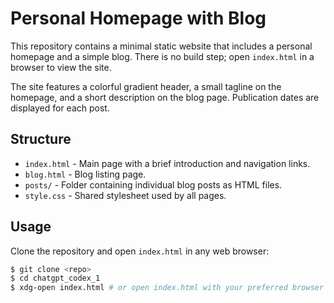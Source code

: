 # Personal Homepage with Blog

This repository contains a minimal static website that includes a personal homepage and a simple blog. There is no build step; open `index.html` in a browser to view the site.

The site features a colorful gradient header, a small tagline on the homepage, and a short description on the blog page. Publication dates are displayed for each post.

## Structure

- `index.html` - Main page with a brief introduction and navigation links.
- `blog.html` - Blog listing page.
- `posts/` - Folder containing individual blog posts as HTML files.
- `style.css` - Shared stylesheet used by all pages.

## Usage

Clone the repository and open `index.html` in any web browser:

```bash
$ git clone <repo>
$ cd chatgpt_codex_1
$ xdg-open index.html # or open index.html with your preferred browser
```
